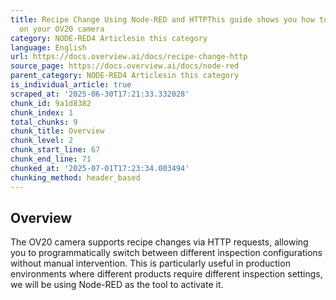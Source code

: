 ```yaml
---
title: Recipe Change Using Node-RED and HTTPThis guide shows you how to change recipes
  on your OV20 camera
category: NODE-RED4 Articlesin this category
language: English
url: https://docs.overview.ai/docs/recipe-change-http
source_page: https://docs.overview.ai/docs/node-red
parent_category: NODE-RED4 Articlesin this category
is_individual_article: true
scraped_at: '2025-06-30T17:21:33.332028'
chunk_id: 9a1d8382
chunk_index: 1
total_chunks: 9
chunk_title: Overview
chunk_level: 2
chunk_start_line: 67
chunk_end_line: 71
chunked_at: '2025-07-01T17:23:34.003494'
chunking_method: header_based
---
```


## Overview

The OV20 camera supports recipe changes via HTTP requests, allowing you to programmatically switch between different inspection configurations without manual intervention. This is particularly useful in production environments where different products require different inspection settings, we will be using Node-RED as the tool to activate it.
